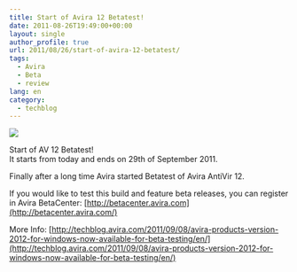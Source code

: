 ```yaml
---
title: Start of Avira 12 Betatest!
date: 2011-08-26T19:49:00+00:00
layout: single
author_profile: true
url: 2011/08/26/start-of-avira-12-betatest/
tags:
  - Avira
  - Beta
  - review
lang: en
category: 
  - techblog
---
```

![](/images/2011/08/avira_logo_red_rgb.jpg)

Start of AV 12 Betatest!  
It starts from today and ends on 29th of September 2011.

Finally after a long time Avira started Betatest of Avira AntiVir 12.

If you would like to test this build and feature beta releases, you can register in Avira BetaCenter: [http://betacenter.avira.com](http://betacenter.avira.com/)

More Info: [http://techblog.avira.com/2011/09/08/avira-products-version-2012-for-windows-now-available-for-beta-testing/en/](http://techblog.avira.com/2011/09/08/avira-products-version-2012-for-windows-now-available-for-beta-testing/en/)